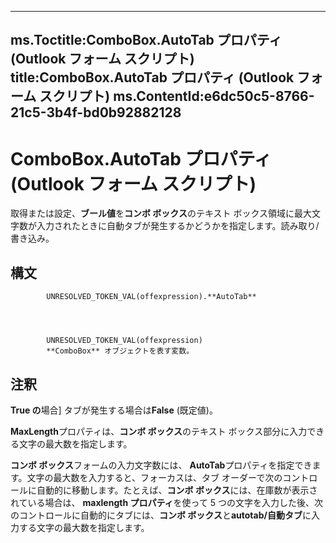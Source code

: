 

---
ms.Toctitle:ComboBox.AutoTab プロパティ (Outlook フォーム スクリプト)
title:ComboBox.AutoTab プロパティ (Outlook フォーム スクリプト)
ms.ContentId:e6dc50c5-8766-21c5-3b4f-bd0b92882128
---
# ComboBox.AutoTab プロパティ (Outlook フォーム スクリプト)




取得または設定、**ブール値**を**コンボ ボックス**のテキスト ボックス領域に最大文字数が入力されたときに自動タブが発生するかどうかを指定します。読み取り/書き込み。

## 構文

            UNRESOLVED_TOKEN_VAL(offexpression).**AutoTab**




            UNRESOLVED_TOKEN_VAL(offexpression)
            **ComboBox** オブジェクトを表す変数。



## 注釈
**True の**場合] タブが発生する場合は**False** (既定値)。



**MaxLength**プロパティは、**コンボ ボックス**のテキスト ボックス部分に入力できる文字の最大数を指定します。



**コンボ ボックス**フォームの入力文字数には、 **AutoTab**プロパティを指定できます。文字の最大数を入力すると、フォーカスは、タブ オーダーで次のコントロールに自動的に移動します。たとえば、**コンボ ボックス**には、在庫数が表示されている場合は、 **maxlength プロパティ**を使って 5 つの文字を入力した後、次のコントロールに自動的にタブには、**コンボ ボックス**と**autotab/自動タブ**に入力する文字の最大数を指定します。




